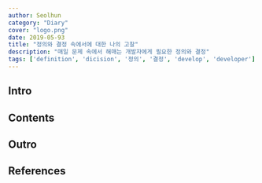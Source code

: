 ```yaml
---
author: Seolhun
category: "Diary"
cover: "logo.png"
date: 2019-05-93
title: "정의와 결정 속에서에 대한 나의 고찰"
description: "매일 문제 속에서 해매는 개발자에게 필요한 정의와 결정"
tags: ['definition', 'dicision', '정의', '결정', 'develop', 'developer']
---
```


## Intro

## Contents

## Outro

## References
